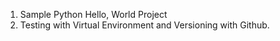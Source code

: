 1. Sample Python Hello, World Project
2. Testing with Virtual Environment and Versioning with Github.  